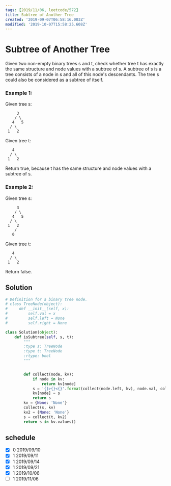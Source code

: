 ```yaml
---
tags: [2019/11/06, leetcode/572]
title: Subtree of Another Tree
created: '2019-09-07T06:58:16.003Z'
modified: '2019-10-07T15:58:25.608Z'
---
```


# Subtree of Another Tree

Given two non-empty binary trees s and t, check whether tree t has exactly the same structure and node values with a subtree of s. A subtree of s is a tree consists of a node in s and all of this node's descendants. The tree s could also be considered as a subtree of itself.

### Example 1:

Given tree s:

```
     3
    / \
   4   5
  / \
 1   2
```
Given tree t:

```
   4
  / \
 1   2
```
Return true, because t has the same structure and node values with a subtree of s.

### Example 2:

Given tree s:

```
     3
    / \
   4   5
  / \
 1   2
    /
   0
```
Given tree t:

```
   4
  / \
 1   2
```

Return false.

## Solution

```python
# Definition for a binary tree node.
# class TreeNode(object):
#     def __init__(self, x):
#         self.val = x
#         self.left = None
#         self.right = None

class Solution(object):
    def isSubtree(self, s, t):
        """
        :type s: TreeNode
        :type t: TreeNode
        :rtype: bool
        """


        def collect(node, kv):
            if node in kv:
                return kv[node]
            s = '{}>{}<{}'.format(collect(node.left, kv), node.val, collect(node.right, kv))
            kv[node] = s
            return s
        kv = {None: 'None'}
        collect(s, kv)
        kv2 = {None: 'None'}
        s = collect(t, kv2)
        return s in kv.values()
```

## schedule

* [x] 0 2019/09/10
* [x] 1 2019/09/11
* [x] 1 2019/09/14
* [x] 1 2019/09/21
* [x] 1 2019/10/06
* [ ] 1 2019/11/06
